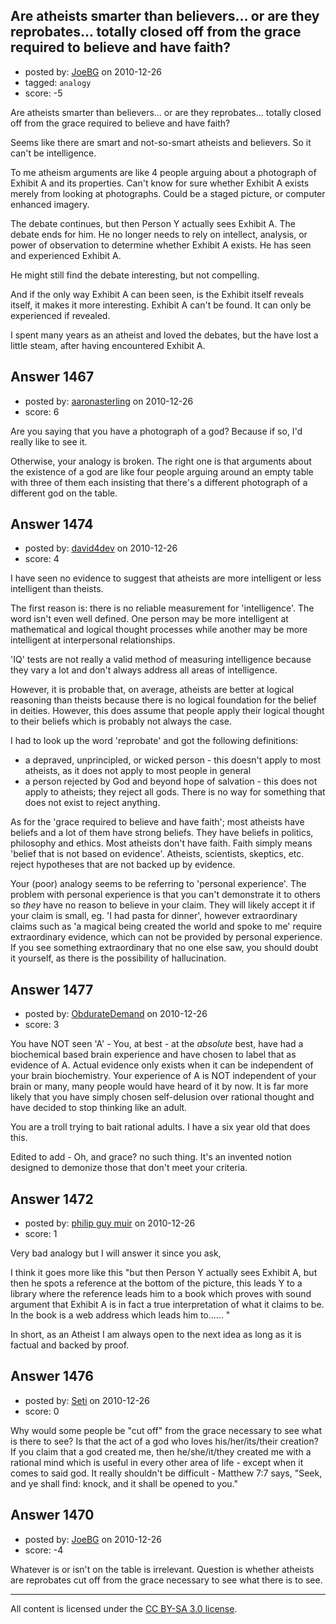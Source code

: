 ## Are atheists smarter than believers... or are they reprobates... totally closed off from the grace required to believe and have faith?

- posted by: [JoeBG](https://stackexchange.com/users/-1/515-joebg) on 2010-12-26
- tagged: `analogy`
- score: -5

Are atheists smarter than believers... or are they reprobates... totally closed off from the grace required to believe and have faith?

Seems like there are smart and not-so-smart atheists and believers. So it can't be intelligence.

To me atheism arguments are like 4 people arguing about a photograph of Exhibit A and its properties. Can't know for sure whether Exhibit A exists merely from looking at photographs. Could be a staged picture, or computer enhanced imagery.

The debate continues, but then Person Y actually sees Exhibit A. The debate ends for him. He no longer needs to rely on intellect, analysis, or power of observation to determine whether Exhibit A exists. He has seen and experienced Exhibit A.

He might still find the debate interesting, but not compelling.

And if the only way Exhibit A can been seen, is the Exhibit itself reveals itself, it makes it more interesting. Exhibit A can't be found. It can only be experienced if revealed.

I spent many years as an atheist and loved the debates, but the have lost a little steam, after having encountered Exhibit A.





## Answer 1467

- posted by: [aaronasterling](https://stackexchange.com/users/-1/84-aaronasterling) on 2010-12-26
- score: 6

Are you saying that you have a photograph of a god? Because if so, I'd really like to see it. 

Otherwise, your analogy is broken. The right one is that arguments about the existence of a god are like four people arguing around an empty table with three of them each insisting that there's a different photograph of a different god on the table.


## Answer 1474

- posted by: [david4dev](https://stackexchange.com/users/-1/339-david4dev) on 2010-12-26
- score: 4

I have seen no evidence to suggest that atheists are more intelligent or less intelligent than theists.

The first reason is: there is no reliable measurement for 'intelligence'. The word isn't even well defined. One person may be more intelligent at mathematical and logical thought processes while another may be more intelligent at interpersonal relationships.

'IQ' tests are not really a valid method of measuring intelligence because they vary a lot and don't always address all areas of intelligence.

However, it is probable that, on average, atheists are better at logical reasoning than theists because there is no logical foundation for the belief in deities. However, this does assume that people apply their logical thought to their beliefs which is probably not always the case.

I had to look up the word 'reprobate' and got the following definitions:

 - a depraved, unprincipled, or wicked person - this doesn't apply to most atheists, as it does not apply to most people in general
 - a person rejected by God and beyond hope of salvation - this does not apply to atheists; they reject all gods. There is no way for something that does not exist to reject anything.

As for the 'grace required to believe and have faith'; most atheists have beliefs and a lot of them have strong beliefs. They have beliefs in politics, philosophy and ethics. Most atheists don't have faith. Faith simply means 'belief that is not based on evidence'. Atheists, scientists, skeptics, etc. reject hypotheses that are not backed up by evidence.

Your (poor) analogy seems to be referring to 'personal experience'. The problem with personal experience is that you can't demonstrate it to others so *they* have no reason to believe in your claim. They will likely accept it if your claim is small, eg. 'I had pasta for dinner', however extraordinary claims such as 'a magical being created the world and spoke to me' require extraordinary evidence, which can not be provided by personal experience. If you see something extraordinary that no one else saw, you should doubt it yourself, as there is the possibility of hallucination.


## Answer 1477

- posted by: [ObdurateDemand](https://stackexchange.com/users/-1/524-obduratedemand) on 2010-12-26
- score: 3

You have NOT seen 'A' - You, at best - at the *absolute* best, have had a biochemical based brain experience and have chosen to label that as evidence of A.  Actual evidence only exists when it can be independent of your brain biochemistry.  Your experience of A is NOT independent of your brain or many, many people would have heard of it by now.  It is far more likely that you have simply chosen self-delusion over rational thought and have decided to stop thinking like an adult.

You are a troll trying to bait rational adults.  I have a six year old that does this.

Edited to add - Oh, and grace?  no such thing.  It's an invented notion designed to demonize those that don't meet your criteria.


## Answer 1472

- posted by: [philip guy muir](https://stackexchange.com/users/-1/182-philip-guy-muir) on 2010-12-26
- score: 1

Very bad analogy but I will answer it since you ask, 

 I think it goes more like this "but then Person Y actually sees Exhibit A, but then he spots a reference at the bottom of the picture, this leads Y to a library where the reference leads him to a book which proves with sound argument that Exhibit A is in fact a true interpretation of what it claims to be. In the book is a web address which leads him to...... "

In short, as an Atheist I am always open to the next idea as long as it is factual and backed by proof.


## Answer 1476

- posted by: [Seti](https://stackexchange.com/users/-1/247-seti) on 2010-12-26
- score: 0

Why would some people be "cut off" from the grace necessary to see what is there to see? Is that the act of a god who loves his/her/its/their creation? If you claim that a god created me, then he/she/it/they created me with a rational mind which is useful in every other area of life - except when it comes to said god. It really shouldn't be difficult - Matthew 7:7 says, "Seek, and ye shall find: knock, and it shall be opened to you."


## Answer 1470

- posted by: [JoeBG](https://stackexchange.com/users/-1/517-joebg) on 2010-12-26
- score: -4

Whatever is or isn't on the table is irrelevant. Question is whether atheists are reprobates cut off from the grace necessary to see what there is to see.





---

All content is licensed under the [CC BY-SA 3.0 license](https://creativecommons.org/licenses/by-sa/3.0/).
